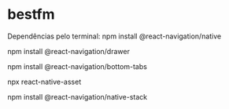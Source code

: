 # bestfm

Dependências pelo terminal:
npm install @react-navigation/native     

npm install @react-navigation/drawer

npm install @react-navigation/bottom-tabs

npx react-native-asset


npm install @react-navigation/native-stack
